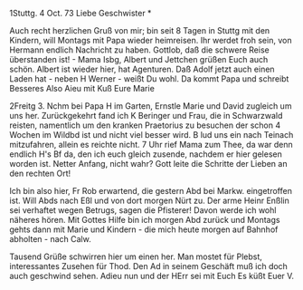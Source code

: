  1Stuttg. 4 Oct. 73
Liebe Geschwister <Fried>*

Auch recht herzlichen Gruß von mir; bin seit 8 Tagen in Stuttg mit den Kindern, will Montags mit Papa wieder heimreisen. Ihr werdet froh sein, von Hermann endlich Nachricht zu haben. Gottlob, daß die schwere Reise überstanden ist! - Mama Isbg, Albert und Jettchen grüßen Euch auch schön. Albert ist wieder hier, hat Agenturen. Daß Adolf jetzt auch einen Laden hat - neben H Werner - weißt Du wohl. Da kommt Papa und schreibt Besseres Also Aieu mit Kuß
 Eure Marie

2Freitg 3. Nchm bei Papa H im Garten, Ernstle Marie und David zugleich um uns her. Zurückgekehrt fand ich K Beringer und Frau, die in Schwarzwald reisten, namentlich um den kranken Praetorius zu besuchen der schon 4 Wochen im Wildbd ist und nicht viel besser wird. B lud uns ein nach Teinach mitzufahren, allein es reichte nicht. 7 Uhr rief Mama zum Thee, da war denn endlich H's Bf da, den ich euch gleich zusende, nachdem er hier gelesen worden ist. Netter Anfang, nicht wahr? Gott leite die Schritte der Lieben an den rechten Ort!

Ich bin also hier, Fr Rob erwartend, die gestern Abd bei Markw. eingetroffen ist. Will Abds nach Eßl und von dort morgen Nürt zu. Der arme Heinr Enßlin sei verhaftet wegen Betrugs, sagen die Pfisterer! Davon werde ich wohl näheres hören. Mit Gottes Hilfe bin ich morgen Abd zurück und Montags gehts dann mit Marie und Kindern - die mich heute morgen auf Bahnhof abholten - nach Calw.

Tausend Grüße schwirren hier um einen her. Man mostet für Plebst, interessantes Zusehen für Thod. Den Ad in seinem Geschäft muß ich doch auch geschwind sehen. Adieu nun und der HErr sei mit Euch
 Es küßt Euer V.
